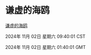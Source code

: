 # 谦虚的海鸥
[谦虚的海鸥](http://219.139.197.74:56308/qxdho/course/base/hotlink/index.php)

2024年 11月 02日 星期六 09:40:01 CST

2024年 11月 02日 星期六 01:40:01 GMT
